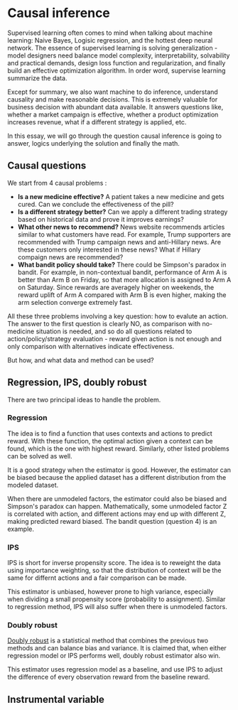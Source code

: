 # Causal inference

Supervised learning often comes to mind when talking about machine learning: Naive Bayes, Logisic regression, and the hottest deep neural network. The essence of supervised learning is solving generalization - model designers need balance model complexity, interpretability, solvability and practical demands, design loss function and regularization, and finally build an effective optimization algorithm. In order word, supervise learning summarize the data. 

Except for summary, we also want machine to do inference, understand causality and make reasonable decisions. This is extremely valuable for business decision with abundant data available. It answers questions like, whether a market campaign is effective, whether a product optimization increases revenue, what if a different strategy is applied, etc.

In this essay, we will go through the question causal inference is going to answer, logics underlying the solution and finally the math.

## Causal questions
We start from 4 causal problems :  
* __Is a new medicine effective?__ A patient takes a new medicine and gets cured. Can we conclude the effectiveness of the pill? 
* __Is a different strategy better?__ Can we apply a different trading strategy based on historical data and prove it improves earnings?
* __What other news to recommend?__ News website recommends articles similar to what customers have read. For example, Trump supporters are recommended with Trump campaign news and anti-Hillary news. Are these customers only interested in these news? What if Hillary compaign news are recommended?
* __What bandit policy should take?__ There could be Simpson's paradox in bandit. For example, in non-contextual bandit, performance of Arm A is better than Arm B on Friday, so that more allocation is assigned to Arm A on Saturday. Since rewards are averagely higher on weekends, the reward uplift of Arm A compared with Arm B is even higher, making the arm selection converge extremely fast.

All these three problems involving a key question: how to evalute an action. The answer to the first question is clearly NO, as comparison with no-medicine situation is needed, and so do all questions related to action/policy/strategy evaluation - reward given action is not enough and only comparison with alternatives indicate effectiveness. 

But how, and what data and method can be used?

## Regression, IPS, doubly robust
There are two principal ideas to handle the problem. 

### Regression
The idea is to find a function that uses contexts and actions to predict reward. With these function, the optimal action given a context can be found, which is the one with highest reward. Similarly, other listed problems can be solved as well. 

It is a good strategy when the estimator is good. However, the estimator can be biased because the applied dataset has a different distribution from the modeled dataset.

When there are unmodeled factors, the estimator could also be biased and Simpson's paradox can happen. Mathematically, some unmodeled factor Z is correlated with action, and different actions may end up with different Z, making predicted reward biased. The bandit question (question 4) is an example. 

### IPS
IPS is short for inverse propensity score. The idea is to reweight the data using importance weighting, so that the distribution of context will be the same for differnt actions and a fair comparison can be made. 

This estimator is unbiased, however prone to high variance, especially when dividing a small propensity score (probability to assignment). Similar to regression method, IPS will also suffer when there is unmodeled factors.

### Doubly robust
[Doubly robust](https://arxiv.org/pdf/1103.4601.pdf) is a statistical method that combines the previous two methods and can balance bias and variance. It is claimed that, when either regression model or IPS performs well, doubly robust estimator also win. 

This estimator uses regression model as a baseline, and use IPS to adjust the difference of every observation reward from the baseline reward.

## Instrumental variable

